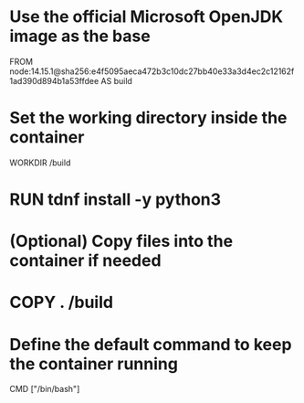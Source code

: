 # Use the official Microsoft OpenJDK image as the base
FROM node:14.15.1@sha256:e4f5095aeca472b3c10dc27bb40e33a3d4ec2c12162f1ad390d894b1a53ffdee AS build


# Set the working directory inside the container
WORKDIR /build

# RUN tdnf install -y python3
# (Optional) Copy files into the container if needed
# COPY . /build

# Define the default command to keep the container running
CMD ["/bin/bash"]

